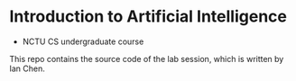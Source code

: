 # Introduction to Artificial Intelligence
- NCTU CS undergraduate course

This repo contains the source code of the lab session, which is written by Ian Chen.
